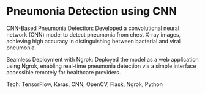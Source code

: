 # Pneumonia Detection using CNN

CNN-Based Pneumonia Detection: Developed a convolutional neural network (CNN) model to detect pneumonia from chest X-ray images, achieving high accuracy in distinguishing between bacterial and viral pneumonia.

Seamless Deployment with Ngrok: Deployed the model as a web application using Ngrok, enabling real-time pneumonia detection via a simple interface accessible remotely for healthcare providers.

Tech: TensorFlow, Keras, CNN, OpenCV, Flask, Ngrok, Python
